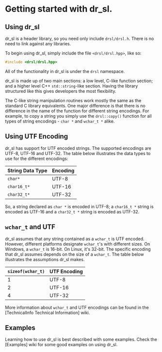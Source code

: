 Getting started with dr_sl.
==========================

Using dr_sl
-----------
dr_sl is a header library, so you need only include `drsl/drsl.h`. There is no need to link against any libraries.

To begin using dr_sl, simply include the file `<drsl/drsl.hpp>`, like so:
```c++
#include <drsl/drsl.hpp>
```

All of the functionality in dr_sl is under the `drsl` namespace.

dr_sl is made up of two main sections: a low level, C-like function section; and a higher level C++ `std::string`-like section. Having the library structured like this gives developers the most flexibility.

The C-like string manipulation routines work mostly the same as the standard C library equivalents. One major difference is that there is no difference in the name of the function for different string encodings. For example, to copy a string you simply use the `drsl::copy()` function for all types of string encodings - `char *` and `wchar_t *` alike.


Using UTF Encoding
------------------
dr_sl has support for UTF encoded strings. The supported encodings are UTF-8, UTF-16 and UTF-32. The table below illustrates the data types to use for the different encodings:

String Data Type | Encoding
---------------- | --------
`char*`          | UTF-8
`char16_t*`      | UTF-16
`char32_t*`      | UTF-32

So, a string declared as `char *` is encoded in UTF-8; a `char16_t *` string is encoded as UTF-16 and a `char32_t *` string is encoded as UTF-32.


`wchar_t` and UTF
-----------------
dr_sl assumes that any string contained as a `wchar_t` is UTF encoded. However, different platforms designate `wchar_t`'s with different sizes. On Windows, a `wchar_t` is 16-bit. On Linux, it's 32-bit. The specific encoding that dr_sl assumes depends on the size of a `wchar_t`. The table below illustrates the assumptions dr_sl makes.

`sizeof(wchar_t)` | UTF Encoding
----------------- | ------------
1                 | UTF-8
2                 | UTF-16
4                 | UTF-32

More information about `wchar_t` and UTF encodings can be found in the [TechnicalInfo Technical Information] wiki.


Examples
--------
Learning how to use dr_sl is best described with some examples. Check the [Examples] wiki for some good examples on using dr_sl.